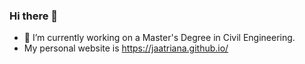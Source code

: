 ### Hi there 👋
- 🔭 I’m currently working on a Master's Degree in Civil Engineering.
- My personal website is https://jaatriana.github.io/

<!--
**jaatriana/jaatriana** is a ✨ _special_ ✨ repository because its `README.md` (this file) appears on your GitHub profile.

Here are some ideas to get you started:

- 🔭 I’m currently working on ...
- 🌱 I’m currently learning BIM
- 👯 I’m looking to collaborate on JetGrouting
-->
